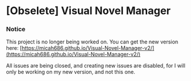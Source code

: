 # [Obselete] Visual Novel Manager

### Notice
This project is no longer being worked on.
You can get the new version here:
[https://micah686.github.io/Visual-Novel-Manager-v2/](https://micah686.github.io/Visual-Novel-Manager-v2/)

All issues are being closed, and creating new issues are disabled, for I will only be working on my new version, and not this one.

